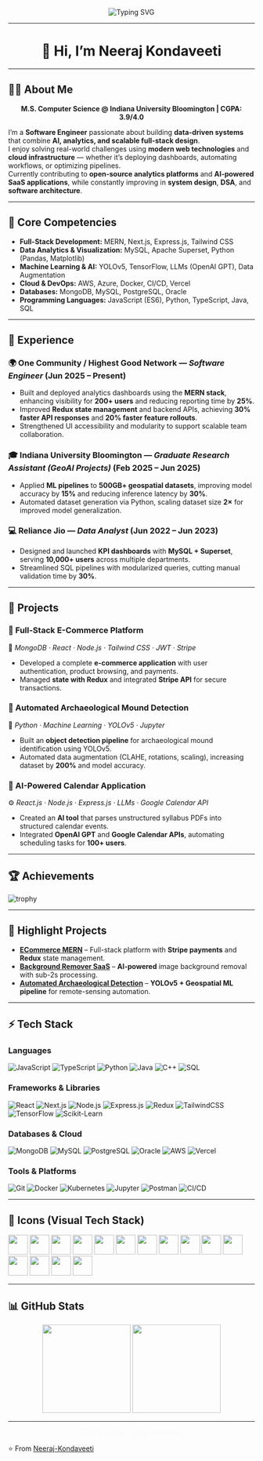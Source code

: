 <!-- Typing SVG -->
<p align="center">
  <img src="https://readme-typing-svg.herokuapp.com?font=Fira+Code&size=26&duration=3000&pause=1000&color=00C2CB&center=true&vCenter=true&width=1000&lines=Hi+I'm+Neeraj+Kondaveeti;Software+Engineer;Data+Analyst;Full-Stack+Developer;Cloud+Enthusiast" alt="Typing SVG" />
</p>

---

<h1 align="center">👋 Hi, I’m Neeraj Kondaveeti</h1>

---

## 👨‍💻 About Me  
<p align="center"><strong>M.S. Computer Science @ Indiana University Bloomington | CGPA: 3.9/4.0</strong></p>  

I’m a **Software Engineer** passionate about building **data-driven systems** that combine **AI, analytics, and scalable full-stack design**.  
I enjoy solving real-world challenges using **modern web technologies** and **cloud infrastructure** — whether it’s deploying dashboards, automating workflows, or optimizing pipelines.  
Currently contributing to **open-source analytics platforms** and **AI-powered SaaS applications**, while constantly improving in **system design**, **DSA**, and **software architecture**.  

---

## 🎯 Core Competencies  
- **Full-Stack Development:** MERN, Next.js, Express.js, Tailwind CSS  
- **Data Analytics & Visualization:** MySQL, Apache Superset, Python (Pandas, Matplotlib)  
- **Machine Learning & AI:** YOLOv5, TensorFlow, LLMs (OpenAI GPT), Data Augmentation  
- **Cloud & DevOps:** AWS, Azure, Docker, CI/CD, Vercel  
- **Databases:** MongoDB, MySQL, PostgreSQL, Oracle  
- **Programming Languages:** JavaScript (ES6), Python, TypeScript, Java, SQL  

---

## 💼 Experience  

### 🌍 One Community / Highest Good Network — *Software Engineer* (Jun 2025 – Present)  
- Built and deployed analytics dashboards using the **MERN stack**, enhancing visibility for **200+ users** and reducing reporting time by **25%**.  
- Improved **Redux state management** and backend APIs, achieving **30% faster API responses** and **20% faster feature rollouts**.  
- Strengthened UI accessibility and modularity to support scalable team collaboration.  

### 🎓 Indiana University Bloomington — *Graduate Research Assistant (GeoAI Projects)* (Feb 2025 – Jun 2025)  
- Applied **ML pipelines** to **500GB+ geospatial datasets**, improving model accuracy by **15%** and reducing inference latency by **30%**.  
- Automated dataset generation via Python, scaling dataset size **2×** for improved model generalization.  

### 💻 Reliance Jio — *Data Analyst* (Jun 2022 – Jun 2023)  
- Designed and launched **KPI dashboards** with **MySQL + Superset**, serving **10,000+ users** across multiple departments.  
- Streamlined SQL pipelines with modularized queries, cutting manual validation time by **30%**.  

---

## 🚀 Projects  

### 🛒 Full-Stack E-Commerce Platform  
🔧 *MongoDB · React · Node.js · Tailwind CSS · JWT · Stripe*  
- Developed a complete **e-commerce application** with user authentication, product browsing, and payments.  
- Managed **state with Redux** and integrated **Stripe API** for secure transactions.  

### 🧭 Automated Archaeological Mound Detection  
🤖 *Python · Machine Learning · YOLOv5 · Jupyter*  
- Built an **object detection pipeline** for archaeological mound identification using YOLOv5.  
- Automated data augmentation (CLAHE, rotations, scaling), increasing dataset by **200%** and model accuracy.  

### 📅 AI-Powered Calendar Application  
⚙️ *React.js · Node.js · Express.js · LLMs · Google Calendar API*  
- Created an **AI tool** that parses unstructured syllabus PDFs into structured calendar events.  
- Integrated **OpenAI GPT** and **Google Calendar APIs**, automating scheduling tasks for **100+ users**.  

---

## 🏆 Achievements
![trophy](https://github-profile-trophy.vercel.app/?username=Neeraj-Kondaveeti&theme=onedark&row=1)

---

## 🚀 Highlight Projects
- [**ECommerce MERN**](https://github.com/Neeraj-Kondaveeti/ECommerce_MERN-) – Full-stack platform with **Stripe payments** and **Redux** state management.  
- [**Background Remover SaaS**](https://github.com/Neeraj-Kondaveeti/BackGround-Remover-App) – **AI-powered** image background removal with sub-2s processing.  
- [**Automated Archaeological Detection**](https://github.com/Neeraj-Kondaveeti/Projects/tree/main/Automatic%20Mounds%20Detection) – **YOLOv5 + Geospatial ML pipeline** for remote-sensing automation.  

---

## ⚡ Tech Stack

### Languages
![JavaScript](https://img.shields.io/badge/JavaScript-F7DF1E?logo=javascript&logoColor=000) 
![TypeScript](https://img.shields.io/badge/TypeScript-3178C6?logo=typescript&logoColor=fff)
![Python](https://img.shields.io/badge/Python-3776AB?logo=python&logoColor=fff)
![Java](https://img.shields.io/badge/Java-007396?logo=java&logoColor=fff)
![C++](https://img.shields.io/badge/C++-00599C?logo=cplusplus&logoColor=fff)
![SQL](https://img.shields.io/badge/SQL-003B57?logo=databricks&logoColor=fff)

### Frameworks & Libraries
![React](https://img.shields.io/badge/React-61DAFB?logo=react&logoColor=000)
![Next.js](https://img.shields.io/badge/Next.js-000000?logo=nextdotjs&logoColor=fff)
![Node.js](https://img.shields.io/badge/Node.js-339933?logo=node.js&logoColor=fff)
![Express.js](https://img.shields.io/badge/Express.js-000000?logo=express&logoColor=fff)
![Redux](https://img.shields.io/badge/Redux-764ABC?logo=redux&logoColor=fff)
![TailwindCSS](https://img.shields.io/badge/Tailwind_CSS-38B2AC?logo=tailwind-css&logoColor=fff)
![TensorFlow](https://img.shields.io/badge/TensorFlow-FF6F00?logo=tensorflow&logoColor=fff)
![Scikit-Learn](https://img.shields.io/badge/Scikit--Learn-F7931E?logo=scikitlearn&logoColor=fff)

### Databases & Cloud
![MongoDB](https://img.shields.io/badge/MongoDB-47A248?logo=mongodb&logoColor=fff)
![MySQL](https://img.shields.io/badge/MySQL-4479A1?logo=mysql&logoColor=fff)
![PostgreSQL](https://img.shields.io/badge/PostgreSQL-336791?logo=postgresql&logoColor=fff)
![Oracle](https://img.shields.io/badge/Oracle-F80000?logo=oracle&logoColor=fff)
![AWS](https://img.shields.io/badge/AWS-232F3E?logo=amazon-aws&logoColor=fff)
![Vercel](https://img.shields.io/badge/Vercel-000000?logo=vercel&logoColor=fff)

### Tools & Platforms
![Git](https://img.shields.io/badge/Git-F05032?logo=git&logoColor=fff)
![Docker](https://img.shields.io/badge/Docker-2496ED?logo=docker&logoColor=fff)
![Kubernetes](https://img.shields.io/badge/Kubernetes-326CE5?logo=kubernetes&logoColor=fff)
![Jupyter](https://img.shields.io/badge/Jupyter-F37626?logo=jupyter&logoColor=fff)
![Postman](https://img.shields.io/badge/Postman-FF6C37?logo=postman&logoColor=fff)
![CI/CD](https://img.shields.io/badge/CI%2FCD-2088FF?logo=github-actions&logoColor=fff)

---

## 🎨 Icons (Visual Tech Stack)

<p align="left">
  <img src="https://cdn.jsdelivr.net/gh/devicons/devicon/icons/react/react-original.svg" width="40" height="40"/>
  <img src="https://cdn.jsdelivr.net/gh/devicons/devicon/icons/python/python-original.svg" width="40" height="40"/>
  <img src="https://cdn.jsdelivr.net/gh/devicons/devicon/icons/javascript/javascript-original.svg" width="40" height="40"/>
  <img src="https://cdn.jsdelivr.net/gh/devicons/devicon/icons/typescript/typescript-original.svg" width="40" height="40"/>
  <img src="https://cdn.jsdelivr.net/gh/devicons/devicon/icons/java/java-original.svg" width="40" height="40"/>
  <img src="https://cdn.jsdelivr.net/gh/devicons/devicon/icons/cplusplus/cplusplus-original.svg" width="40" height="40"/>
  <img src="https://cdn.jsdelivr.net/gh/devicons/devicon/icons/nodejs/nodejs-original.svg" width="40" height="40"/>
  <img src="https://cdn.jsdelivr.net/gh/devicons/devicon/icons/express/express-original.svg" width="40" height="40"/>
  <img src="https://cdn.jsdelivr.net/gh/devicons/devicon/icons/mongodb/mongodb-original.svg" width="40" height="40"/>
  <img src="https://cdn.jsdelivr.net/gh/devicons/devicon/icons/mysql/mysql-original.svg" width="40" height="40"/>
  <img src="https://cdn.jsdelivr.net/gh/devicons/devicon/icons/postgresql/postgresql-original.svg" width="40" height="40"/>
  <img src="https://cdn.jsdelivr.net/gh/devicons/devicon/icons/docker/docker-original.svg" width="40" height="40"/>
  <img src="https://cdn.jsdelivr.net/gh/devicons/devicon/icons/kubernetes/kubernetes-plain.svg" width="40" height="40"/>
  <img src="https://cdn.jsdelivr.net/gh/devicons/devicon/icons/jupyter/jupyter-original.svg" width="40" height="40"/>
  <img src="https://cdn.jsdelivr.net/gh/devicons/devicon/icons/git/git-original.svg" width="40" height="40"/>
</p>

---

## 📊 GitHub Stats  

<p align="center">
  <img src="https://github-readme-stats.vercel.app/api?username=Neeraj-Kondaveeti&show_icons=true&theme=tokyonight&hide_border=true" height="180em"/>
  <img src="https://github-readme-streak-stats.herokuapp.com/?user=Neeraj-Kondaveeti&theme=tokyonight&hide_border=true" height="180em"/>
</p>

---
<p align="center" style="animation: fadeIn 2s ease-in-out;">
  <img 
    src="https://readme-typing-svg.herokuapp.com?font=Fira+Code&size=24&duration=3000&pause=1000&color=00C2CB&center=true&vCenter=true&width=600&lines=Code.+Scale.+Iterate.+Deliver." 
    alt="SDE Quote Typing Animation" 
  />
</p>

<style>
@keyframes fadeIn {
  from { opacity: 0; }
  to { opacity: 1; }
}
</style>

⭐️ From [Neeraj-Kondaveeti](https://github.com/Neeraj-Kondaveeti)
